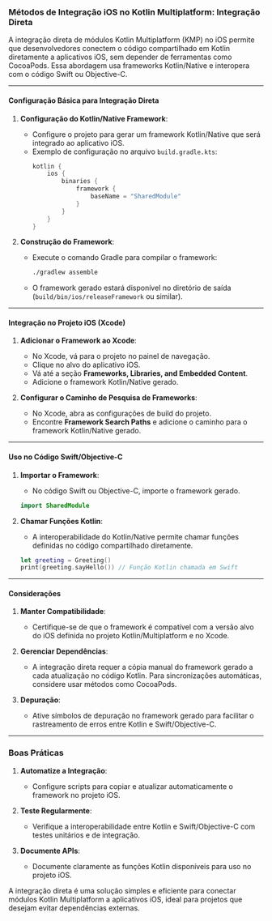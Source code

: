 ### Métodos de Integração iOS no Kotlin Multiplatform: Integração Direta

A integração direta de módulos Kotlin Multiplatform (KMP) no iOS permite que desenvolvedores conectem o código compartilhado em Kotlin diretamente a aplicativos iOS, sem depender de ferramentas como CocoaPods. Essa abordagem usa frameworks Kotlin/Native e interopera com o código Swift ou Objective-C.

---

#### Configuração Básica para Integração Direta

1. **Configuração do Kotlin/Native Framework**:
   - Configure o projeto para gerar um framework Kotlin/Native que será integrado ao aplicativo iOS.
   - Exemplo de configuração no arquivo `build.gradle.kts`:
     ```kotlin
     kotlin {
         ios {
             binaries {
                 framework {
                     baseName = "SharedModule"
                 }
             }
         }
     }
     ```

2. **Construção do Framework**:
   - Execute o comando Gradle para compilar o framework:
     ```bash
     ./gradlew assemble
     ```
   - O framework gerado estará disponível no diretório de saída (`build/bin/ios/releaseFramework` ou similar).

---

#### Integração no Projeto iOS (Xcode)

1. **Adicionar o Framework ao Xcode**:
   - No Xcode, vá para o projeto no painel de navegação.
   - Clique no alvo do aplicativo iOS.
   - Vá até a seção **Frameworks, Libraries, and Embedded Content**.
   - Adicione o framework Kotlin/Native gerado.

2. **Configurar o Caminho de Pesquisa de Frameworks**:
   - No Xcode, abra as configurações de build do projeto.
   - Encontre **Framework Search Paths** e adicione o caminho para o framework Kotlin/Native gerado.

---

#### Uso no Código Swift/Objective-C

1. **Importar o Framework**:
   - No código Swift ou Objective-C, importe o framework gerado.
   ```swift
   import SharedModule
   ```

2. **Chamar Funções Kotlin**:
   - A interoperabilidade do Kotlin/Native permite chamar funções definidas no código compartilhado diretamente.
   ```swift
   let greeting = Greeting()
   print(greeting.sayHello()) // Função Kotlin chamada em Swift
   ```

---

#### Considerações

1. **Manter Compatibilidade**:
   - Certifique-se de que o framework é compatível com a versão alvo do iOS definida no projeto Kotlin/Multiplatform e no Xcode.

2. **Gerenciar Dependências**:
   - A integração direta requer a cópia manual do framework gerado a cada atualização no código Kotlin. Para sincronizações automáticas, considere usar métodos como CocoaPods.

3. **Depuração**:
   - Ative símbolos de depuração no framework gerado para facilitar o rastreamento de erros entre Kotlin e Swift/Objective-C.

---

### Boas Práticas

1. **Automatize a Integração**:
   - Configure scripts para copiar e atualizar automaticamente o framework no projeto iOS.
   
2. **Teste Regularmente**:
   - Verifique a interoperabilidade entre Kotlin e Swift/Objective-C com testes unitários e de integração.

3. **Documente APIs**:
   - Documente claramente as funções Kotlin disponíveis para uso no projeto iOS.

A integração direta é uma solução simples e eficiente para conectar módulos Kotlin Multiplatform a aplicativos iOS, ideal para projetos que desejam evitar dependências externas.
